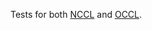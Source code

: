 Tests for both [NCCL](https://github.com/NVIDIA/nccl) and [OCCL](https://github.com/Oneflow-Inc/occl).
